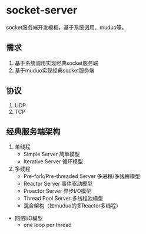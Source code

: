 # socket-server
socket服务端开发模板，基于系统调用、muduo等。

## 需求

1. 基于系统调用实现经典socket服务端
2. 基于muduo实现经典socket服务端

## 协议

1. UDP
2. TCP

## 经典服务端架构

1. 单线程
    - Simple Server 简单模型
    - Iterative Server 循环模型
2. 多线程
    - Pre-fork/Pre-threaded Server 多进程/多线程模型
    - Reactor Server 事件驱动模型
    - Proactor Server 异步I/O模型
    - Thread Pool Server 多线程池模型
    - 混合架构（如muduo的多Reactor多线程）
- 网络I/O模型
    - one loop per thread
